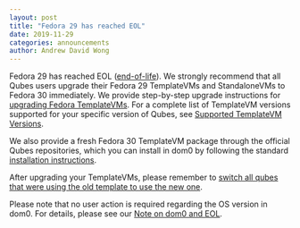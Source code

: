 ```yaml
---
layout: post
title: "Fedora 29 has reached EOL"
date: 2019-11-29
categories: announcements
author: Andrew David Wong
---
```


Fedora 29 has reached EOL ([end-of-life]). We strongly recommend that
all Qubes users upgrade their Fedora 29 TemplateVMs and StandaloneVMs to
Fedora 30 immediately. We provide step-by-step upgrade instructions for
[upgrading Fedora TemplateVMs]. For a complete list of TemplateVM
versions supported for your specific version of Qubes, see [Supported
TemplateVM Versions].

We also provide a fresh Fedora 30 TemplateVM package through the
official Qubes repositories, which you can install in dom0 by following
the standard [installation instructions].

After upgrading your TemplateVMs, please remember to [switch all qubes
that were using the old template to use the new one][switching].

Please note that no user action is required regarding the OS version in
dom0. For details, please see our [Note on dom0 and EOL].


[end-of-life]: https://fedoraproject.org/wiki/End_of_life
[upgrading Fedora TemplateVMs]: /doc/templates/fedora/in-place-upgrade/
[Supported TemplateVM Versions]: https://qubes-doc-rst.readthedocs.io/en/latest/user/downloading-installing-upgrading/supported-releases.html#templates
[installation instructions]: https://qubes-doc-rst.readthedocs.io/en/latest/user/templates/fedora/fedora.html#installing
[switching]: https://qubes-doc-rst.readthedocs.io/en/latest/user/templates/templates.html#switching
[Note on dom0 and EOL]: https://qubes-doc-rst.readthedocs.io/en/latest/user/downloading-installing-upgrading/supported-releases.html#note-on-dom0-and-eol
